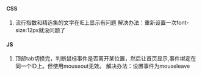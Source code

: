 #### CSS
1. 流行指数和精选集的文字在IE上显示有问题
解决办法：重新设置一次font-size:12px就没问题了

#### JS
1. 顶部tab切换完，判断鼠标事件是否离开某位置，然后让首页显示,事件绑定在同一个ID上。但使用mouseout无效。
解决办法：设置事件为mouseleave
